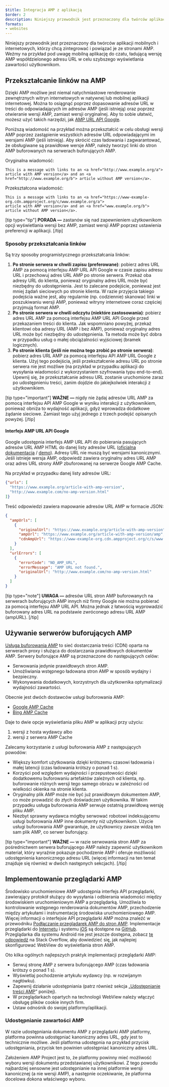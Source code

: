 ```yaml
---
$title: Integracja AMP z aplikacją
$order: 2
description: Niniejszy przewodnik jest przeznaczony dla twórców aplikacji mobilnych i internetowych, którzy chcą zintegrować i powiązać je ze stronami AMP. Weźmy na przykład pod uwagę mobilną aplikację do czatu...
formats:
- websites
---
```


Niniejszy przewodnik jest przeznaczony dla twórców aplikacji mobilnych i internetowych, którzy chcą zintegrować i powiązać je ze stronami AMP. Weźmy na przykład pod uwagę mobilną aplikację do czatu, ładującą wersję AMP współdzielonego adresu URL w celu szybszego wyświetlania zawartości użytkownikom.

## Przekształcanie linków na AMP

Dzięki AMP możliwe jest niemal natychmiastowe renderowanie zewnętrznych witryn internetowych w natywnej lub mobilnej aplikacji internetowej. Można to osiągnąć poprzez dopasowanie adresów URL w treści do odpowiadających im adresów AMP (jeśli istnieją) oraz poprzez otwieranie wersji AMP, zamiast wersji oryginalnej. Aby to sobie ułatwić, możesz użyć takich narzędzi, jak [AMP URL API Google](https://developers.google.com/amp/cache/use-amp-url).

Poniższą wiadomość na przykład można przekształcić w celu obsługi wersji AMP poprzez zastąpienie wszystkich adresów URL odpowiadającymi im wersjami AMP (jeśli istnieją). Aby skrócić czas ładowania i zagwarantować, że obsługiwane są prawidłowe wersje AMP, należy tworzyć linki do stron AMP buforowanych na serwerach buforujących AMP.

Oryginalna wiadomość:

```text
This is a message with links to an <a href="http://www.example.org/a">
article with AMP version</a> and an <a href="http://www.example.org/b"> article without AMP version</a>.
```

Przekształcona wiadomość:

```text
This is a message with links to an <a href="https://www-example-org.cdn.ampproject.org/c/www.example.org/a">
article with AMP version</a> and an <a href="www.example.org/b"> article without AMP version</a>.
```

[tip type="tip"] **PORADA —** zastanów się nad zapewnieniem użytkownikom opcji wyświetlania wersji bez AMP, zamiast wersji AMP poprzez ustawienia preferencji w aplikacji. [/tip]

### Sposoby przekształcania linków

Są trzy sposoby programistycznego przekształcania linków:

1. **Po stronie serwera w chwili zapisu (preferowane)**: pobierz adres URL AMP za pomocą interfejsu AMP URL API Google w czasie zapisu adresu URL i przechowuj adres URL AMP po stronie serwera. Przekaż oba adresy URL do klienta, ponieważ oryginalny adres URL może być niezbędny do udostępnienia. Jest to zalecane podejście, ponieważ jest mniej żądań sieciowych po stronie klienta. W razie przyjęcia takiego podejścia ważne jest, aby regularnie (np. codziennie) skanować linki w poszukiwaniu wersji AMP, ponieważ witryny internetowe coraz częściej przyjmują format AMP.
2. **Po stronie serwera w chwili odczytu (niektóre zastosowania)**: pobierz adres URL AMP za pomocą interfejsu AMP URL API Google przed przekazaniem treści do klienta. Jak wspomniano powyżej, przekaż klientowi oba adresy URL (AMP i bez AMP), ponieważ oryginalny adres URL może być niezbędny do udostępnienia. Ta metoda może być dobra w przypadku usług o małej obciążalności wyjściowej (bramek logicznych).
3. **Po stronie klienta (jeśli nie można tego zrobić po stronie serwera)**: pobierz adres URL AMP za pomocą interfejsu API AMP URL Google z klienta. Użyj tego podejścia, jeśli przekształcenie adresu URL po stronie serwera nie jest możliwe (na przykład w przypadku aplikacji do wysyłania wiadomości z wykorzystaniem szyfrowania typu end-to-end). Upewnij się, że przekształcanie adresu URL zostanie uruchomione zaraz po udostępnieniu treści, zanim dojdzie do jakiejkolwiek interakcji z użytkownikiem.

[tip type="important"] **WAŻNE —** nigdy nie żądaj adresów URL AMP za pomocą interfejsu API AMP Google w wyniku interakcji z użytkownikiem, ponieważ obniża to wydajność aplikacji, gdyż wprowadza dodatkowe żądanie sieciowe. Zamiast tego użyj jednego z trzech podejść opisanych powyżej. [/tip]

#### Interfejs AMP URL API Google

Google udostępnia interfejs AMP URL API do pobierania pasujących adresów URL AMP HTML do danej listy adresów URL ([oficjalna dokumentacja](https://developers.google.com/amp/cache/use-amp-url) / [demo](../../../documentation/examples/documentation/Using_the_AMP_URL_API.html)). Adresy URL nie muszą być wersjami kanonicznymi. Jeśli istnieje wersja AMP, odpowiedź zawiera oryginalny adres URL AMP oraz adres URL strony AMP zbuforowanej na serwerze Google AMP Cache.

Na przykład w przypadku danej listy adresów URL:

```json
{"urls": [
  "https://www.example.org/article-with-amp-version",
  "http://www.example.com/no-amp-version.html"
]}
```

Treść odpowiedzi zawiera mapowanie adresów URL AMP w formacie JSON:

```json
{
  "ampUrls": [
    {
      "originalUrl": "https://www.example.org/article-with-amp-version",
      "ampUrl": "https://www.example.org/article-with-amp-version/amp",
      "cdnAmpUrl": "https://www-example-org.cdn.ampproject.org/c/s/www.example.org/article-with-amp-version"
    }
  ],
  "urlErrors": [
    {
      "errorCode": "NO_AMP_URL",
      "errorMessage": "AMP URL not found.",
      "originalUrl": "http://www.example.com/no-amp-version.html"
    }
  ]
}
```

[tip type="note"] **UWAGA —** adresów URL stron AMP buforowanych na serwerach buforujących AMP innych niż firmy Google nie można pobierać za pomocą interfejsu AMP URL API. Można jednak z łatwością wyprowadzić buforowany adres URL na podstawie zwróconego adresu URL AMP (ampURL). [/tip]

## Używanie serwerów buforujących AMP

[Usługa buforowania AMP](../../../documentation/guides-and-tutorials/learn/amp-caches-and-cors/how_amp_pages_are_cached.md) to sieć dostarczania treści (CDN) oparta na serwerach proxy i służąca do dostarczania prawidłowych dokumentów AMP. Serwery buforujące AMP są przeznaczone do następujących celów:

- Serwowania jedynie prawidłowych stron AMP.
- Umożliwiania wstępnego ładowana stron AMP w sposób wydajny i bezpieczny.
- Wykonywania dodatkowych, korzystnych dla użytkownika optymalizacji wydajności zawartości.

Obecnie jest dwóch dostawców usługi buforowania AMP:

- [Google AMP Cache](https://developers.google.com/amp/cache/)
- [Bing AMP Cache](https://www.bing.com/webmaster/help/bing-amp-cache-bc1c884c)

Daje to dwie opcje wyświetlania pliku AMP w aplikacji przy użyciu:

1. wersji z hosta wydawcy albo
2. wersji z serwera AMP Cache

Zalecamy korzystanie z usługi buforowania AMP z następujących powodów:

- Większy komfort użytkowania dzięki krótszemu czasowi ładowania i małej latencji (czas ładowania krótszy o ponad 1 s).
- Korzyści pod względem wydajności i przepustowości dzięki dodatkowemu buforowaniu artefaktów zależnych od klienta, np. buforowanie różnych wersji tego samego obrazu w zależności od wielkości okienka na stronie klienta.
- Oryginalny plik AMP może nie być już prawidłowym dokumentem AMP, co może prowadzić do złych doświadczeń użytkownika. W takim przypadku usługa buforowania AMP serwuje ostatnią prawidłową wersję pliku AMP.
- Niezbyt sprawny wydawca mógłby serwować robotowi indeksującemu usługi buforowania AMP inne dokumenty niż użytkownikom. Użycie usługi buforowania AMP gwarantuje, że użytkownicy zawsze widzą ten sam plik AMP, co serwer buforujący.

[tip type="important"] **WAŻNE —** w razie serwowania stron AMP za pośrednictwem serwera buforującego AMP należy zapewnić użytkownikom materiał, który wyraźnie pokazuje pochodzenie AMP i oferuje możliwość udostępnienia kanonicznego adresu URL (więcej informacji na ten temat znajduje się również w dwóch następnych sekcjach). [/tip]

## Implementowanie przeglądarki AMP

Środowisko uruchomieniowe AMP udostępnia interfejs API przeglądarki, zawierający protokół służący do wysyłania i odbierania wiadomości między środowiskiem uruchomieniowym AMP a przeglądarką. Umożliwia to kontrolowanie wstępnego renderowania dokumentów AMP, przechodzenie między artykułami i instrumentację środowiska uruchomieniowego AMP. Więcej informacji o interfejsie API przeglądarki AMP można znaleźć w przewodniku [Podłączanie przeglądarek AMP do stron AMP](https://github.com/ampproject/amphtml/blob/master/extensions/amp-viewer-integration/integrating-viewer-with-amp-doc-guide.md). Implementacje przeglądarki do [Internetu](https://github.com/ampproject/amp-viewer/blob/master/mobile-web/README.md) i systemu [iOS](https://github.com/ampproject/amp-viewer/tree/master/ios) są dostępne na [GitHub](https://github.com/ampproject/amp-viewer). Przeglądarka dla systemu Android nie jest jeszcze dostępna, zobacz [tę odpowiedź](https://stackoverflow.com/questions/44856759/does-we-need-to-change-anything-in-usual-webpage-loader-for-loading-an-amp-acce/44869038#44869038) na Stack Overflow, aby dowiedzieć się, jak najlepiej skonfigurować WebView do wyświetlania stron AMP.

Oto kilka ogólnych najlepszych praktyk implementacji przeglądarki AMP:

- Serwuj stronę AMP z serwera buforującego AMP (czas ładowania krótszy o ponad 1 s).
- Wyświetlaj pochodzenie artykułu wydawcy (np. w rozwijanym nagłówku).
- Zapewnij działanie udostępniania (patrz również sekcja „[Udostępnianie treści AMP](#sharing-amp-content)” poniżej).
- W przeglądarkach opartych na technologii WebView należy włączyć obsługę plików cookie innych firm.
- Ustaw odnośnik do swojej platformy/aplikacji.

### Udostępnianie zawartości AMP <a name="sharing-amp-content"></a>

W razie udostępniania dokumentu AMP z przeglądarki AMP platformy, platforma powinna udostępniać kanoniczny adres URL, gdy jest to technicznie możliwe. Jeśli platforma udostępnia na przykład przycisk udostępniania, przycisk ten powinien udostępniać kanoniczny adres URL.

Założeniem AMP Project jest to, że platformy powinny mieć możliwość wyboru wersji dokumentu przedstawianej użytkownikowi. Z tego powodu najbardziej sensowne jest udostępnianie na innej platformie wersji kanonicznej (a nie wersji AMP), a następnie oczekiwanie, że platforma docelowa dokona właściwego wyboru.

